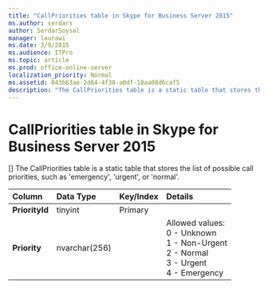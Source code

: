```yaml
---
title: "CallPriorities table in Skype for Business Server 2015"
ms.author: serdars
author: SerdarSoysal
manager: laurawi
ms.date: 3/9/2015
ms.audience: ITPro
ms.topic: article
ms.prod: office-online-server
localization_priority: Normal
ms.assetid: 043b63ae-2d64-4f38-a0df-18aa08d6caf5
description: "The CallPriorities table is a static table that stores the list of possible call priorities, such as 'emergency', 'urgent', or 'normal'."
---
```


# CallPriorities table in Skype for Business Server 2015
[]
The CallPriorities table is a static table that stores the list of possible call priorities, such as 'emergency', 'urgent', or 'normal'.
  
|**Column**|**Data Type**|**Key/Index**|**Details**|
|:-----|:-----|:-----|:-----|
|**PriorityId** <br/> |tinyint  <br/> |Primary  <br/> ||
|**Priority** <br/> |nvarchar(256)  <br/> || Allowed values: <br/>  0 - Unknown <br/>  1 - Non-Urgent <br/>  2 - Normal <br/>  3 - Urgent <br/>  4 - Emergency <br/> |
   

